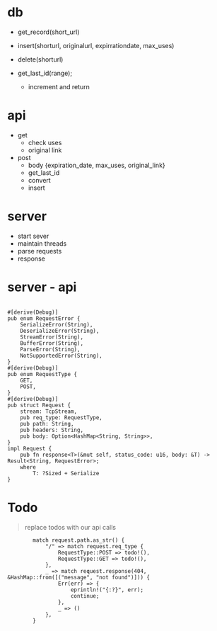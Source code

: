 

# db
  - get_record(short_url)
  - insert(shorturl, originalurl, expirrationdate, max_uses)
  - delete(shorturl)

  - get_last_id(range);
    - increment and return
# api
  - get
    - check uses
    - original link
  - post
    - body {expiration_date, max_uses, original_link}
    - get_last_id
    - convert
    - insert

# server
  - start sever
  - maintain threads
  - parse requests
  - response

# server - api
```

#[derive(Debug)]
pub enum RequestError {
    SerializeError(String),
    DeserializeError(String),
    StreamError(String),
    BufferError(String),
    ParseError(String),
    NotSupportedError(String),
}
#[derive(Debug)]
pub enum RequestType {
    GET,
    POST,
}
#[derive(Debug)]
pub struct Request {
    stream: TcpStream,
    pub req_type: RequestType,
    pub path: String,
    pub headers: String,
    pub body: Option<HashMap<String, String>>,
}
impl Request {
    pub fn response<T>(&mut self, status_code: u16, body: &T) -> Result<String, RequestError>;
    where
        T: ?Sized + Serialize
}
```

# Todo
> replace todos with our api calls
```
        match request.path.as_str() {
            "/" => match request.req_type {
                RequestType::POST => todo!(),
                RequestType::GET => todo!(),
            },
            _ => match request.response(404, &HashMap::from([("message", "not found")])) {
                Err(err) => {
                    eprintln!("{:?}", err);
                    continue;
                },
                _ => ()
            },
        }
```


